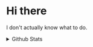 # Hi there
I don't actually know what to do.
<!--
**imsuck/imsuck** is a ✨ _special_ ✨ repository because its `README.md` (this file) appears on your GitHub profile.

Here are some ideas to get you started:

- 🔭 I’m currently working on ...
- 🌱 I’m currently learning ...
- 👯 I’m looking to collaborate on ...
- 🤔 I’m looking for help with ...
- 💬 Ask me about ...
- 📫 How to reach me: ...
- 😄 Pronouns: ...
- ⚡ Fun fact: ...
-->

<details><summary>Github Stats</summary>
  <img src="https://github-readme-stats.vercel.app/api?username=imsuck&title_color=ffb7c5&text_color=87CEEB&icon_color=ffb7c5&bg_color=50,0d1216,0a0d10&hide_border=true&show_icons=true&include_all_commits=true">
</details>

